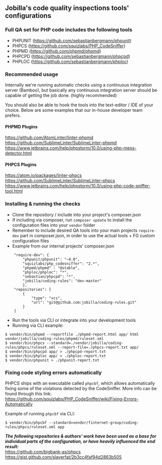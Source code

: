 ## Jobilla's code quality inspections tools' configurations

### Full QA set for PHP code includes the following tools
* PHPUNIT (https://github.com/sebastianbergmann/phpunit)
* PHPCS (https://github.com/squizlabs/PHP_CodeSniffer)
* PHPMD (https://github.com/phpmd/phpmd)
* PHPCPD (https://github.com/sebastianbergmann/phpcpd)
* PHPLOC (https://github.com/sebastianbergmann/phploc)

### Recommended usage
Internally we're running automatic checks using a continuous integration server (Bamboo), but basically any continuous integration server should be capable of getting the job done. (highly recommended)

You should also be able to hook the tools into the text-editor / IDE of your choice. Below are some examples that our in-house developer team prefers.

#### PHPMD Plugins
https://github.com/AtomLinter/linter-phpmd  
https://github.com/SublimeLinter/SublimeLinter-phpmd  
https://www.jetbrains.com/help/phpstorm/10.0/using-php-mess-detector.html  


#### PHPCS Plugins
https://atom.io/packages/linter-phpcs  
https://github.com/SublimeLinter/SublimeLinter-phpcs  
https://www.jetbrains.com/help/phpstorm/10.0/using-php-code-sniffer-tool.html  

### Installing & running the checks
* Clone the repository / include into your project's composer.json
* If including via composer, run `composer update` to install the configuration files into your `vendor` folder
* Remember to include desired QA tools into your main projects `require-dev` part in composer.json, in order to use the actual tools + FG custom configuration files
* Example from our internal projects' composer.json  
```
    "require-dev": {
        "phpunit/phpunit": "~4.0",
        "squizlabs/php_codesniffer": "2.*",
        "phpmd/phpmd" : "@stable",
        "phploc/phploc": "*",
        "sebastian/phpcpd": "*",
        "jobilla/coding-rules": "dev-master"
        },
    "repositories": [
        {
            "type": "vcs",
            "url": "git@github.com:jobilla/coding-rules.git"
        }
    ]
```
* Run the tools via CLI or integrate into your development tools
* Running via CLI example:
```
$ vendor/bin/phpmd --reportfile ./phpmd-report.html app/ html vendor/jobilla/coding-rules/phpmd/ruleset.xml
$ vendor/bin/phpcs --standard=./vendor/jobilla/coding-rules/phpcs/ruleset.xml --report-file=./phpcs-report.txt app/
$ vendor/bin/phpcpd app/ > ./phpcpd-report.txt
$ vendor/bin/phploc app/ > ./phploc-report.txt
$ vendor/bin/phpunit > ./phpunit-report.txt
```

### Fixing code styling errors automatically
PHPCS ships with an executable called `phpcbf`, which allows automatically fixing some of the violations detected by the CodeSniffer. More info can be found through this link:   https://github.com/squizlabs/PHP_CodeSniffer/wiki/Fixing-Errors-Automatically  

Example of running `phpcbf` via CLI:  
```
$ vendor/bin/phpcbf --standard=vendor/finternet-group/coding-rules/phpcs/ruleset.xml app  
```


***The following repositories & authors' work have been used as a base for individual parts of the configuration, or have heavily influenced the end result:***  
https://github.com/bigbank-as/phpcs  
https://gist.github.com/slayerfat/2b3cc4faf94d2863b505
